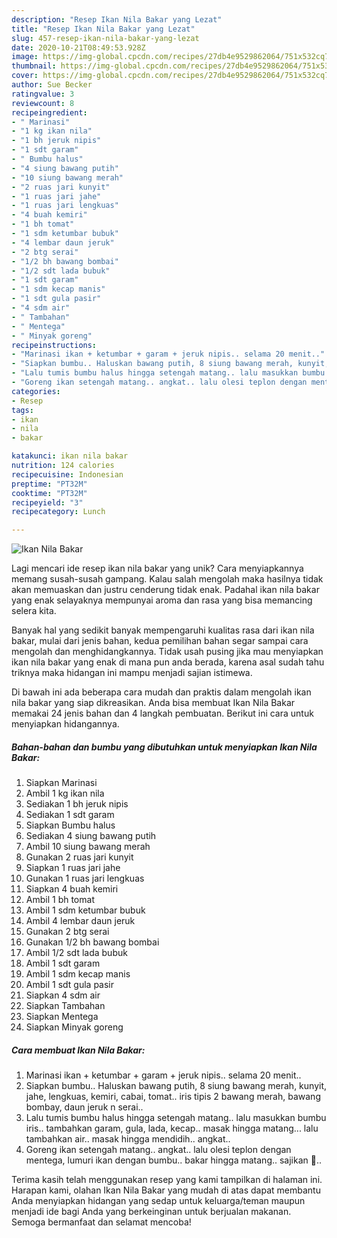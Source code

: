 ```yaml
---
description: "Resep Ikan Nila Bakar yang Lezat"
title: "Resep Ikan Nila Bakar yang Lezat"
slug: 457-resep-ikan-nila-bakar-yang-lezat
date: 2020-10-21T08:49:53.928Z
image: https://img-global.cpcdn.com/recipes/27db4e9529862064/751x532cq70/ikan-nila-bakar-foto-resep-utama.jpg
thumbnail: https://img-global.cpcdn.com/recipes/27db4e9529862064/751x532cq70/ikan-nila-bakar-foto-resep-utama.jpg
cover: https://img-global.cpcdn.com/recipes/27db4e9529862064/751x532cq70/ikan-nila-bakar-foto-resep-utama.jpg
author: Sue Becker
ratingvalue: 3
reviewcount: 8
recipeingredient:
- " Marinasi"
- "1 kg ikan nila"
- "1 bh jeruk nipis"
- "1 sdt garam"
- " Bumbu halus"
- "4 siung bawang putih"
- "10 siung bawang merah"
- "2 ruas jari kunyit"
- "1 ruas jari jahe"
- "1 ruas jari lengkuas"
- "4 buah kemiri"
- "1 bh tomat"
- "1 sdm ketumbar bubuk"
- "4 lembar daun jeruk"
- "2 btg serai"
- "1/2 bh bawang bombai"
- "1/2 sdt lada bubuk"
- "1 sdt garam"
- "1 sdm kecap manis"
- "1 sdt gula pasir"
- "4 sdm air"
- " Tambahan"
- " Mentega"
- " Minyak goreng"
recipeinstructions:
- "Marinasi ikan + ketumbar + garam + jeruk nipis.. selama 20 menit.."
- "Siapkan bumbu.. Haluskan bawang putih, 8 siung bawang merah, kunyit, jahe, lengkuas, kemiri, cabai, tomat.. iris tipis 2 bawang merah, bawang bombay, daun jeruk n serai.."
- "Lalu tumis bumbu halus hingga setengah matang.. lalu masukkan bumbu iris.. tambahkan garam, gula, lada, kecap.. masak hingga matang... lalu tambahkan air.. masak hingga mendidih.. angkat.."
- "Goreng ikan setengah matang.. angkat.. lalu olesi teplon dengan mentega, lumuri ikan dengan bumbu.. bakar hingga matang.. sajikan 💛.."
categories:
- Resep
tags:
- ikan
- nila
- bakar

katakunci: ikan nila bakar 
nutrition: 124 calories
recipecuisine: Indonesian
preptime: "PT32M"
cooktime: "PT32M"
recipeyield: "3"
recipecategory: Lunch

---
```



![Ikan Nila Bakar](https://img-global.cpcdn.com/recipes/27db4e9529862064/751x532cq70/ikan-nila-bakar-foto-resep-utama.jpg)

Lagi mencari ide resep ikan nila bakar yang unik? Cara menyiapkannya memang susah-susah gampang. Kalau salah mengolah maka hasilnya tidak akan memuaskan dan justru cenderung tidak enak. Padahal ikan nila bakar yang enak selayaknya mempunyai aroma dan rasa yang bisa memancing selera kita.



Banyak hal yang sedikit banyak mempengaruhi kualitas rasa dari ikan nila bakar, mulai dari jenis bahan, kedua pemilihan bahan segar sampai cara mengolah dan menghidangkannya. Tidak usah pusing jika mau menyiapkan ikan nila bakar yang enak di mana pun anda berada, karena asal sudah tahu triknya maka hidangan ini mampu menjadi sajian istimewa.


Di bawah ini ada beberapa cara mudah dan praktis dalam mengolah ikan nila bakar yang siap dikreasikan. Anda bisa membuat Ikan Nila Bakar memakai 24 jenis bahan dan 4 langkah pembuatan. Berikut ini cara untuk menyiapkan hidangannya.

<!--inarticleads1-->

##### Bahan-bahan dan bumbu yang dibutuhkan untuk menyiapkan Ikan Nila Bakar:

1. Siapkan  Marinasi
1. Ambil 1 kg ikan nila
1. Sediakan 1 bh jeruk nipis
1. Sediakan 1 sdt garam
1. Siapkan  Bumbu halus
1. Sediakan 4 siung bawang putih
1. Ambil 10 siung bawang merah
1. Gunakan 2 ruas jari kunyit
1. Siapkan 1 ruas jari jahe
1. Gunakan 1 ruas jari lengkuas
1. Siapkan 4 buah kemiri
1. Ambil 1 bh tomat
1. Ambil 1 sdm ketumbar bubuk
1. Ambil 4 lembar daun jeruk
1. Gunakan 2 btg serai
1. Gunakan 1/2 bh bawang bombai
1. Ambil 1/2 sdt lada bubuk
1. Ambil 1 sdt garam
1. Ambil 1 sdm kecap manis
1. Ambil 1 sdt gula pasir
1. Siapkan 4 sdm air
1. Siapkan  Tambahan
1. Siapkan  Mentega
1. Siapkan  Minyak goreng




<!--inarticleads2-->

##### Cara membuat Ikan Nila Bakar:

1. Marinasi ikan + ketumbar + garam + jeruk nipis.. selama 20 menit..
1. Siapkan bumbu.. Haluskan bawang putih, 8 siung bawang merah, kunyit, jahe, lengkuas, kemiri, cabai, tomat.. iris tipis 2 bawang merah, bawang bombay, daun jeruk n serai..
1. Lalu tumis bumbu halus hingga setengah matang.. lalu masukkan bumbu iris.. tambahkan garam, gula, lada, kecap.. masak hingga matang... lalu tambahkan air.. masak hingga mendidih.. angkat..
1. Goreng ikan setengah matang.. angkat.. lalu olesi teplon dengan mentega, lumuri ikan dengan bumbu.. bakar hingga matang.. sajikan 💛..




Terima kasih telah menggunakan resep yang kami tampilkan di halaman ini. Harapan kami, olahan Ikan Nila Bakar yang mudah di atas dapat membantu Anda menyiapkan hidangan yang sedap untuk keluarga/teman maupun menjadi ide bagi Anda yang berkeinginan untuk berjualan makanan. Semoga bermanfaat dan selamat mencoba!
